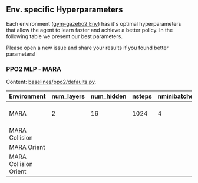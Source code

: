 ## Env. specific Hyperparameters

Each environment ([gym-gazebo2 Env](https://github.com/AcutronicRobotics/gym-gazebo2/tree/crystal/gym_gazebo2/envs/MARA)) has it's optimal hyperparameters that allow the agent to learn faster and achieve a better policy. In the following table we present our best parameters.

Please open a new issue and share your results if you found better parameters!

### PPO2 MLP - MARA
Content: [baselines/ppo2/defaults.py](https://github.com/AcutronicRobotics/baselines/blob/91eef3578b63ba32c2e17251d3116405fb9e9cc3/baselines/ppo2/defaults.py#L26-L54).

| Environment  | num_layers | num_hidden | nsteps | nminibatches | lr | cliprange |
| ------------ | ---------- | ---------- | ------ | ------------ | -- | --------- |
| MARA  | 2 | 16 | 1024 | 4 | lambda f: 3e-3 * math.e**(-0.001918*update) | 0.25 |
| MARA Collision |  |  |  |  |  |  |
| MARA Orient |  |  |  |  |  |  |
| MARA Collision Orient |  |  |  |  |  |  |
